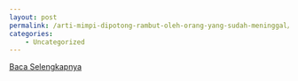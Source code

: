 ```yaml
---
layout: post
permalink: /arti-mimpi-dipotong-rambut-oleh-orang-yang-sudah-meninggal/
categories:
    - Uncategorized
---
```


[Baca Selengkapnya](/03)
